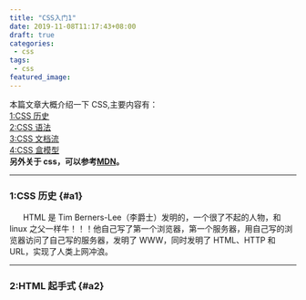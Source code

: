 ```yaml
---
title: "CSS入门1"
date: 2019-11-08T11:17:43+08:00
draft: true
categories:
 - css
tags:
 - css
featured_image:
---
```


本篇文章大概介绍一下 CSS,主要内容有：  
[1:CSS 历史](#a1)  
[2:CSS 语法](#a2)  
[3:CSS 文档流](#a3)  
[4:CSS 盒模型](#a4)  
**另外关于 css，可以参考[MDN](https://developer.mozilla.org/zh-CN/docs/Web/CSS)。**

---

### 1:CSS 历史 {#a1}

&nbsp;&nbsp;&nbsp;&nbsp;&nbsp;&nbsp;HTML 是 Tim Berners-Lee（李爵士）发明的，一个很了不起的人物，和 linux 之父一样牛！！！他自己写了第一个浏览器，第一个服务器，用自己写的浏览器访问了自己写的服务器，发明了 WWW，同时发明了 HTML、HTTP 和 URL，实现了人类上网冲浪。

---

### 2:HTML 起手式 {#a2}
